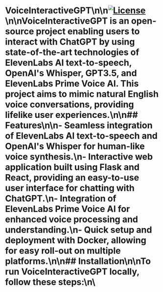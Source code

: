 # VoiceInteractiveGPT\n\n[![License](https://img.shields.io/badge/license-MIT-blue.svg)](LICENSE)\n\nVoiceInteractiveGPT is an open-source project enabling users to interact with ChatGPT by using state-of-the-art technologies of ElevenLabs AI text-to-speech, OpenAI's Whisper, GPT3.5, and ElevenLabs Prime Voice AI. This project aims to mimic natural English voice conversations, providing lifelike user experiences.\n\n## Features\n\n- Seamless integration of ElevenLabs AI text-to-speech and OpenAI's Whisper for human-like voice synthesis.\n- Interactive web application built using Flask and React, providing an easy-to-use user interface for chatting with ChatGPT.\n- Integration of ElevenLabs Prime Voice AI for enhanced voice processing and understanding.\n- Quick setup and deployment with Docker, allowing for easy roll-out on multiple platforms.\n\n## Installation\n\nTo run VoiceInteractiveGPT locally, follow these steps:\n\